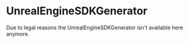 # UnrealEngineSDKGenerator
Due to legal reasons the UnrealEngineSDKGenerator isn't available here anymore.